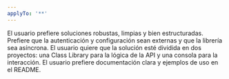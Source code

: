 ```yaml
---
applyTo: '**'
---
```


El usuario prefiere soluciones robustas, limpias y bien estructuradas. Prefiere que la autenticación y configuración sean externas y que la librería sea asíncrona. El usuario quiere que la solución esté dividida en dos proyectos: una Class Library para la lógica de la API y una consola para la interacción. El usuario prefiere documentación clara y ejemplos de uso en el README.
